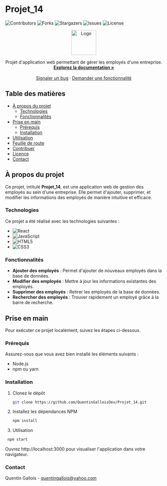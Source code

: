 # Projet_14

![Contributors](https://img.shields.io/github/contributors/QuentinGalloisDev/Projet_14?style=for-the-badge)
![Forks](https://img.shields.io/github/forks/QuentinGalloisDev/Projet_14?style=for-the-badge)
![Stargazers](https://img.shields.io/github/stars/QuentinGalloisDev/Projet_14?style=for-the-badge)
![Issues](https://img.shields.io/github/issues/QuentinGalloisDev/Projet_14?style=for-the-badge)
![License](https://img.shields.io/github/license/QuentinGalloisDev/Projet_14?style=for-the-badge)

<p align="center">
  <a href="https://github.com/QuentinGalloisDev/Projet_14">
    <img src="https://user-images.githubusercontent.com/63110699/126578754-3aabb215-3cd0-4645-87aa-ec3f90d49d6f.png" alt="Logo" width="80" height="80">
  </a>
</p>

<p align="center">
  Projet d'application web permettant de gérer les employés d'une entreprise.
  <br />
  <a href="https://github.com/QuentinGalloisDev/Projet_14"><strong>Explorez la documentation »</strong></a>
  <br />
  <br />
  <a href="https://github.com/QuentinGalloisDev/Projet_14/issues">Signaler un bug</a>
  ·
  <a href="https://github.com/QuentinGalloisDev/Projet_14/issues">Demander une fonctionnalité</a>
</p>

## Table des matières

* [À propos du projet](#à-propos-du-projet)
  * [Technologies](#technologies)
  * [Fonctionnalités](#fonctionnalités)
* [Prise en main](#prise-en-main)
  * [Prérequis](#prérequis)
  * [Installation](#installation)
* [Utilisation](#utilisation)
* [Feuille de route](#feuille-de-route)
* [Contribuer](#contribuer)
* [Licence](#licence)
* [Contact](#contact)

## À propos du projet

Ce projet, intitulé **Projet_14**, est une application web de gestion des employés au sein d'une entreprise. Elle permet d'ajouter, supprimer, et modifier les informations des employés de manière intuitive et efficace.

### Technologies

Ce projet a été réalisé avec les technologies suivantes :

* ![React](https://img.shields.io/badge/React-v18.3.1-blue)
* ![JavaScript](https://img.shields.io/badge/JavaScript-ES6+-yellow)
* ![HTML5](https://img.shields.io/badge/HTML5-v5.0-orange)
* ![CSS3](https://img.shields.io/badge/CSS3-v3.0-blue)

### Fonctionnalités

- **Ajouter des employés** : Permet d'ajouter de nouveaux employés dans la base de données.
- **Modifier des employés** : Mettre à jour les informations existantes des employés.
- **Supprimer des employés** : Retirer les employés de la base de données.
- **Rechercher des employés** : Trouver rapidement un employé grâce à la barre de recherche.

## Prise en main

Pour exécuter ce projet localement, suivez les étapes ci-dessous.

### Prérequis

Assurez-vous que vous avez bien installé les éléments suivants :
* Node.js
* npm ou yarn

### Installation

1. Clonez le dépôt

   ```sh
   git clone https://github.com/QuentinGalloisDev/Projet_14.git

2. Installez les dépendances NPM

   ```sh
   npm install

3. Utilisation

  ```sh
   npm start
  ```

Ouvrez http://localhost:3000 pour visualiser l'application dans votre navigateur.

### Contact

Quentin Gallois - quentingallois@yahoo.com
